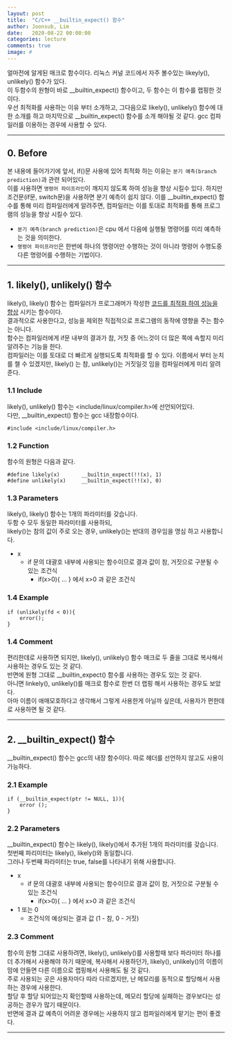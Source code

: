 ```yaml
---
layout: post
title:  "C/C++ __builtin_expect() 함수"
author: Joonsub, Lim
date:   2020-08-22 00:00:00
categories: lecture
comments: true
image: #
---
```

얼마전에 알게된 매크로 함수이다. 리눅스 커널 코드에서 자주 볼수있는 likeyly(), unlikely() 함수가 있다.  
이 두함수의 원형이 바로 __builtin_expect() 함수이고, 두 함수는 이 함수를 랩핑한 것이다.  
우선 최적화를 사용하는 이유 부터 소개하고, 그다음으로 likely(), unlikely() 함수에 대한 소개를 하고 마지막으로 __builtin_expect() 함수를 소개 해야될 것 같다. gcc 컴파일러를 이용하는 경우에 사용할 수 있다.

---

## 0. Before
본 내용에 들어가기에 앞서, if()문 사용에 있어 최적화 하는 이유는 `분기 예측(branch prediction)`과 관련 되어있다.   
이를 사용하면 `명령어 파이프라인`이 깨지지 않도록 하여 성능을 향상 시킬수 있다. 하지만 조건문(if문, switch문)을 사용하면 분기 예측이 쉽지 않다. 이를 __builtin_expect() 함수를 통해 미리 컴파일러에게 알려주면, 컴파일러는 이를 토대로 최적화를 통해 프로그램의 성능을 향상 시킬수 있다.

* `분기 예측(branch prediction)`은 cpu 에서 다음에 실행될 명령어를 미리 예측하는 것을 의미한다.   
* `명령어 파이프라인`은 한번에 하나의 명령어만 수행하는 것이 아니라 명령어 수행도중 다른 명령어를 수행하는 기법이다.

---

## 1. likely(), unlikely() 함수  
likely(), likely() 함수는 컴파일러가 프로그래머가 작성한 <U>코드를 최적화 하여 성능을 향상</U> 시키는 함수이다.   
결과적으로 사용한다고, 성능을 제외한 직접적으로 프로그램의 동작에 영향을 주는 함수는 아니다.  
함수는 컴파일러에게 if문 내부의 결과가 참, 거짓 중 어느것이 더 많은 쪽에 속할지 미리 알려주는 기능을 한다.  
컴파일러는 이를 토대로 더 빠르게 실행되도록 최적화를 할 수 있다.
이름에서 부터 눈치를 챌 수 있겠지만, likely() 는 참, unlikely()는 거짓일것 임을 컴파일러에게 미리 알려준다.

### 1.1 Include
likely(), unlikely() 함수는 <include/linux/compiler.h>에 선언되어있다.   
다만, __builtin_expect() 함수는 gcc 내장함수이다.
```
#include <include/linux/compiler.h>
```

### 1.2 Function
함수의 원형은 다음과 같다.
```
#define likely(x)       __builtin_expect(!!(x), 1)
#define unlikely(x)     __builtin_expect(!!(x), 0)
```

### 1.3 Parameters
likely(), likely() 함수는 1개의 파라미터를 갖습니다.   
두함 수 모두 동일한 파라미터를 사용하되,   
likely()는 참의 값이 주로 오는 경우, unlikely()는 반대의 경우임을 명심 하고 사용합니다.
- x
    - if 문의 대괄호 내부에 사용되는 함수이므로 결과 값이 참, 거짓으로 구분될 수 있는 조건식
        - if(x>0){ ... } 에서 x>0 과 같은 조건식

### 1.4 Example
```
if (unlikely(fd < 0)){
    error();
}
```

### 1.4 Comment
편리한데로 사용하면 되지만, likely(), unlikely() 함수 매크로 두 줄을 그대로 복사해서 사용하는 경우도 있는 것 같다.  
반면에 원형 그대로 __builtin_expect() 함수를 사용하는 경우도 있는 것 같다.   
아니면 linkely(), unlikely()를 매크로 함수로 한번 더 랩핑 해서 사용하는 경우도 보았다.   
아마 이름이 애매모호하다고 생각해서 그렇게 사용한게 아닐까 싶은데, 사용자가 편한데로 사용하면 될 것 같다.  

---

## 2. __builtin_expect() 함수
__builtin_expect() 함수는 gcc의 내장 함수이다. 따로 헤더를 선언하지 않고도 사용이 가능하다.

### 2.1 Example
```
if (__builtin_expect(ptr != NULL, 1)){
    error ();
}
```

### 2.2 Parameters
__builtin_expect() 함수는 likely(), likely()에서 추가된 1개의 파라미터를 갖습니다.   
첫번째 파리미터는 likely(), likely()와 동일합니다.  
그러나 두번째 파라미터는 true, false를 나타내기 위해 사용합니다.   
- x
    - if 문의 대괄호 내부에 사용되는 함수이므로 결과 값이 참, 거짓으로 구분될 수 있는 조건식
        - if(x>0){ ... } 에서 x>0 과 같은 조건식
- 1 또는 0
    - 조건식의 예상되는 결과 값 (1 - 참, 0 - 거짓)

### 2.3 Comment
함수의 원형 그대로 사용하려면, likely(), unlikely()를 사용할때 보다 파라미터 하나를 더 추가해서 사용해야 하기 때문에, 복사해서 사용하던가, likely(), unlikely()의 이름이 맘에 안들면 다른 이름으로 랩핑해서 사용해도 될 것 같다.    
주로 사용되는 곳은 사용자마다 따라 다르겠지만, 난 메모리를 동적으로 할당해서 사용하는 경우에 사용한다.  
할당 후 할당 되어있는지 확인할때 사용하는데, 메모리 할당에 실패하는 경우보다는 성공하는 경우가 많기 때문이다.  
반면에 결과 값 예측이 어려운 경우에는 사용하지 않고 컴파일러에게 맡기는 편이 좋겠다.

---